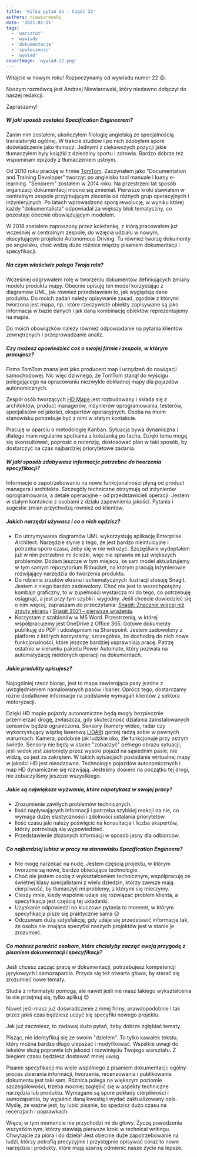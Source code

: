```yaml
---
title: 'Kilka pytań do - Część 22'
authors: niewiarowski
date: '2021-01-11'
tags:
  - 'warsztat'
  - 'wywiady'
  - 'dokumentacja'
  - 'spolecznosc'
  - 'wywiad'
coverImage: 'wywiad-22.png'
---
```


Witajcie w nowym roku! Rozpoczynamy od wywiadu numer 22 😉.

<!--truncate-->

Naszym rozmówcą jest Andrzej Niewiarowski, który niedawno dołączył do naszej
redakcji.

Zapraszamy!

##### W jaki sposób zostałeś Specification Engineerem?

Zanim nim zostałem, ukończyłem filologię angielską ze specjalnością
translatoryki ogólnej. W trakcie studiów i po nich zdobyłem spore doświadczenie
jako tłumacz. Jednymi z ciekawszych pozycji jakie tłumaczyłem były książki z
dziedziny sportu i zdrowia. Bardzo dobrze też wspominam epizody z tłumaczeniem
ustnym.

Od 2010 roku pracuję w firmie [TomTom](https://www.tomtom.com/pl_pl/).
Zaczynałem jako "Documentation and Training Developer" tworząc po angielsku tool
manuale i kursy e-learning. "Seniorem" zostałem w 2014 roku. Na przestrzeni lat
sposób organizacji dokumentacji mocno się zmieniał. Pierwsze kroki stawiałem w
centralnym zespole przyjmującym zlecenia od różnych grup operacyjnych i
inżynieryjnych. Po latach wprowadzono sporą rewolucję, w wyniku której każdy
"dokumentalista" odpowiadał za większy blok tematyczny, co pozostaje obecnie
obowiązującym modelem.

W 2018 zostałem zaproszony przez koleżankę, z którą pracowałem już wcześniej w
centralnym zespole, do wzięcia udziału w nowym, ekscytującym projekcie
Autonomous Driving. Tu również tworzę dokumenty po angielsku, choć widzę duże
różnice między pisaniem dokumentacji i specyfikacji.

##### Na czym właściwie polega Twoja rola?

Wcześniej odgrywałem rolę w tworzeniu dokumentów definiujących zmiany modelu
produktu mapy. Obecnie opisuję ten model korzystając z diagramów UML, jak
również przedstawiam to, jak wyglądają dane produktu. Do moich zadań należy
opisywanie zasad, zgodnie z którymi tworzona jest mapa, np.: które rzeczywiste
obiekty zapisywane są jako informacja w bazie danych i jak daną kombinację
obiektów reprezentujemy na mapie.

Do moich obowiązków należy również odpowiadanie na pytania klientów zewnętrznych
i przeprowadzanie analiz.

##### Czy możesz opowiedzieć coś o swojej firmie i zespole, w którym pracujesz?

Firma TomTom znana jest jako producent map i urządzeń do nawigacji samochodowej.
Nic więc dziwnego, że TomTom stanął do wyścigu polegającego na opracowaniu
niezwykle dokładnej mapy dla pojazdów autonomicznych.

Zespół osób tworzących [HD Mapę](https://www.tomtom.com/products/hd-map/) jest
rozbudowany i składa się z architektów, product managerów, inżynierów
oprogramowania, testerów, specjalistów od jakości, ekspertów operacyjnych. Osoba
na moim stanowisku potrzebuje być z nimi w stałym kontakcie.

Pracuję w oparciu o metodologię Kanban. Sytuacja bywa dynamiczna i dlatego mam
regularne spotkania z koleżanką po fachu. Dzięki temu mogę się skonsultować,
poprosić o recenzję, dostosować plan w taki sposób, by dostarczyć na czas
najbardziej priorytetowe zadania.

##### W jaki sposób zdobywasz informacje potrzebne do tworzenia specyfikacji?

Informacje o zapotrzebowaniu na nowe funkcjonalności płyną od product managera i
architekta. Szczegóły techniczne otrzymuję od inżynierów oprogramowania, a
detale operacyjne - od przedstawicieli operacji. Jestem w stałym kontakcie z
osobami z działu zapewnienia jakości. Pytania i sugestie zmian przychodzą
również od klientów.

##### Jakich narzędzi używasz i co o nich sądzisz?

- Do utrzymywania diagramów UML wykorzystuję aplikację Enterprise Architect.
  Narzędzie słynie z tego, że jest bardzo nieintuicyjne i potrzeba sporo czasu,
  żeby się w nie wdrożyć. Szczęśliwie wydeptałem już w nim potrzebne mi ścieżki,
  więc nie sprawia mi już większych problemów. Dodam jeszcze w tym miejscu, że
  sam model aktualizujemy w tym samym repozytorium Bitbucket, na którym pracują
  inżynierowie rozwijający narzędzia do tworzenia produktu.
- Do robienia zrzutów ekranu i schematycznych ilustracji stosuję Snagit. Jestem
  z niego bardzo zadowolony. Choć nie jest to wszechpotężny kombajn graficzny,
  to w zupełności wystarcza mi do tego, co potrzebuję osiągnąć, a jest przy tym
  szybki i wygodny. Jeśli chcecie dowiedzieć się o nim więcej, zapraszam do
  przeczytania:
  [Snagit: Znacznie więcej niż zrzuty ekranu](http://techwriter.pl/snagit-znacznie-wiecej-niz-zrzuty-ekranu/)
  i
  [Snagit 2021 – pierwsze wrażenia](http://techwriter.pl/snagit-2021-pierwsze-wrazenia/).
- Korzystam z szablonów w MS Word. Przestrzenią, w której współpracujemy jest
  OneDrive z Office 365. Gotowe dokumenty publikuję do PDF i udostępniam na
  Sharepoint. Jestem zadowolony z platform z których korzystamy, szczególnie, że
  dochodzą do nich nowe funkcjonalności, które jeszcze bardziej usprawniają
  pracę. Patrzę ostatnio w kierunku pakietu Power Automate, który pozwala na
  automatyzację niektórych operacji na dokumentach.

##### Jakie produkty opisujesz?

Najogólniej rzecz biorąc, jest to mapa zawierająca pasy jezdne z uwzględnieniem
namalowanych pasów i barier. Oprócz tego, dostarczamy różne dodatkowe informacje
na podstawie wymagań klientów z sektora motoryzacji.

Dzięki HD mapie pojazdy autonomiczne będą mogły bezpiecznie przemierzać drogę,
zwłaszcza, gdy skuteczność działania zainstalowanych sensorów będzie
ograniczona. Sensory (kamery wideo, radar czy wykorzystujący wiązkę laserową
[LiDAR](https://pl.wikipedia.org/wiki/Lidar)) gorzej radzą sobie w pewnych
warunkach. Kamera, podobnie jak ludzkie oko, źle funkcjonuje przy ostrym
świetle. Sensory nie będą w stanie "zobaczyć" pełnego obrazu sytuacji, jeśli
widok jest zasłonięty przez wysoki pojazd na sąsiednim pasie; nie widzą, co jest
za zakrętem. W takich sytuacjach posiadanie wirtualnej mapy w jakości HD jest
nieodzowne. Technologie pojazdów autonomicznych i map HD dynamicznie się
rozwijają. Jesteśmy dopiero na początku tej drogi, nie zobaczyliśmy jeszcze
wszystkiego.

##### Jakie są największe wyzwania, które napotykasz w swojej pracy?

- Zrozumienie zawiłych problemów technicznych.
- Ilość napływających informacji i potrzeba szybkiej reakcji na nie, co wymaga
  dużej elastyczności i zdolności ustalania priorytetów.
- Ilość czasu jaki należy poświęcić na konsultacje i liczba ekspertów, którzy
  potrzebują się wypowiedzieć.
- Przedstawienie złożonych informacji w sposób jasny dla odbiorców.

##### Co najbardziej lubisz w pracy na stanowisku Specification Engineera?

- Nie mogę narzekać na nudę. Jestem częścią projektu, w którym tworzone są nowe,
  bardzo obiecujące technologie.
- Choć nie jestem osobą z wykształceniem technicznym, współpracuję ze świetnej
  klasy specjalistami z wielu dziedzin, którzy zawsze mają cierpliwość, by
  tłumaczyć mi problemy, z którymi się mierzymy.
- Cieszy mnie, kiedy wspólnie udaje się rozwiązać problem klienta, a
  specyfikacja jest częścią tej układanki.
- Uzyskanie odpowiedzi na kluczowe pytania to moment, w którym specyfikacja
  pisze się praktycznie sama 😉
- Odczuwam dużą satysfakcję, gdy udaje się przedstawić informacje tak, że osoba
  nie znająca specyfiki naszych projektów jest w stanie je zrozumieć.

##### Co możesz poradzić osobom, które chciałyby zacząć swoją przygodę z pisaniem dokumentacji i specyfikacji?

Jeśli chcesz zacząć pracę w dokumentacji, potrzebujesz kompetencji językowych i
samozaparcia. Przyda się też otwarta głowa, by starać się zrozumieć nowe tematy.

Studia z informatyki pomogą, ale nawet jeśli nie masz takiego wykształcenia to
nie przejmuj się, tylko aplikuj 😊

Nawet jeśli masz już doświadczenie z innej firmy, prawdopodobnie i tak przez
jakiś czas będziesz uczyć się specyfiki nowego projektu.

Jak już zaczniesz, to zadawaj dużo pytań, żeby dobrze zgłębiać tematy.

Pisząc, nie identyfikuj się ze swoim "dziełem". To tylko kawałek tekstu, który
można bardzo długo ulepszać i modyfikować. Wszelkie uwagi do tekstów służą
poprawie ich jakości i rozwinięciu Twojego warsztatu. Z biegiem czasu będziesz
dostawać mniej uwag.

Pisanie specyfikacji ma wiele wspólnego z pisaniem dokumentacji: ogólny proces
zbierania informacji, tworzenia, recenzowania i publikowania dokumentu jest taki
sam. Różnica polega na większym poziomie szczegółowości, trzeba mocniej zagłębić
się w aspekty techniczne narzędzia lub produktu. Wymagane są spore pokłady
cierpliwości i samozaparcia, by wyjaśnić daną kwestię i wydać zaktualizowany
opis. Myślę, że ważne jest, by lubić pisanie, bo spędzisz dużo czasu na
recenzjach i poprawkach.

Więcej w tym momencie nie przychodzi mi do głowy. Życzę powodzenia wszystkim
tym, którzy stawiają pierwsze kroki w technical writingu. Chwytajcie za pióra i
do dzieła! Jest obecnie duże zapotrzebowanie na ludzi, którzy potrafią
precyzyjnie i przystępnie opisywać coraz to nowe narzędzia i produkty, które
mają szansę odmienić nasze życie na lepsze.
